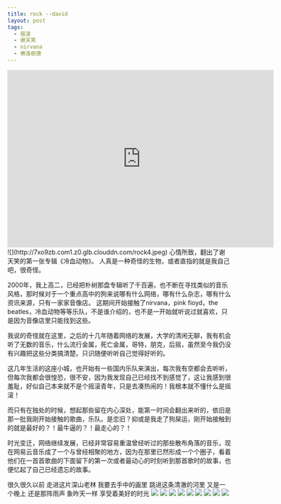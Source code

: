 ```yaml
---
title: rock --david
layout: post
tags:
  - 摇滚
  - 谢天笑
  - nirvana
  - 佛洛依德
---
```

<iframe height=400 width=600 src="http://7xo9zb.com1.z0.glb.clouddn.com/R.E.M.%20-%20Losing%20My%20Religion%20(Video).mp4" frameborder=0 allowfullscreen></iframe>
![](http://7xo9zb.com1.z0.glb.clouddn.com/rock4.jpeg)
心情所致，翻出了谢天笑的第一张专辑《冷血动物》。
人真是一种奇怪的生物，或者直指的就是我自己吧，很奇怪。

2000年，我上高二，已经把朴树那盘专辑听了千百遍，也不断在寻找类似的音乐风格，那时候对于一个重点高中的狗来说哪有什么网络，哪有什么杂志，哪有什么资讯来源，只有一家家音像店。
这期间开始接触了nirvana，pink fioyd，the beatles，冷血动物等等乐队，不是谁介绍的，也不是一开始就听说过就喜欢，只是因为音像店里只能找到这些。

我说的奇怪就在这里，之后的十几年随着网络的发展，大学的清闲无聊，我有机会听了无数的音乐，什么流行金属，死亡金属，哥特，朋克，后摇，虽然至今我仍没有兴趣把这些分类搞清楚。只识随便听听自己觉得好听的。

这几年生活的这座小城，也开始有一些国内乐队来演出，每次我有空都会去听听，但每次我都会很惶恐，很不安，因为我发现自己已经找不到感觉了，这让我感到很羞耻，好似自己本来就不是个摇滚青年，只是去凑热闹的！我根本就不懂什么是摇滚！

而只有在独处的时候，想起那些留在内心深处，能第一时间会翻出来听的，依旧是那一批我刚开始接触的歌曲，乐队。是恋旧？抑或是我走了狗屎运，刚开始接触到的就是最好的？！最牛逼的？！最走心的？！

时光变迁，网络继续发展，已经非常容易重温曾经听过的那些散布角落的音乐，现在网易云音乐成了一个与曾经相聚的地方，因为在那里已然形成一个个圈子，看着他们在一首首歌曲的下面留下的第一次或者最动心的时刻听到那首歌时的故事，也便忆起了自己已经遗忘的故事。

很久很久以前
走进这片深山老林
我要去手中的画里
跳进这条清澈的河里
又是一个晚上 还是那阵雨声
象昨天一样 享受着美好的时光
![](http://7xo9zb.com1.z0.glb.clouddn.com/rock1.jpeg)
![](http://7xo9zb.com1.z0.glb.clouddn.com/rock2.jpeg)
![](http://7xo9zb.com1.z0.glb.clouddn.com/rock3.jpeg)
![](http://7xo9zb.com1.z0.glb.clouddn.com/rock5.jpeg)
![](http://7xo9zb.com1.z0.glb.clouddn.com/rock6.jpeg)
![](http://7xo9zb.com1.z0.glb.clouddn.com/rock7.jpeg)
![](http://7xo9zb.com1.z0.glb.clouddn.com/rock8.jpeg)
![](http://7xo9zb.com1.z0.glb.clouddn.com/rock9.jpeg)
![](http://7xo9zb.com1.z0.glb.clouddn.com/rock10.jpeg)
